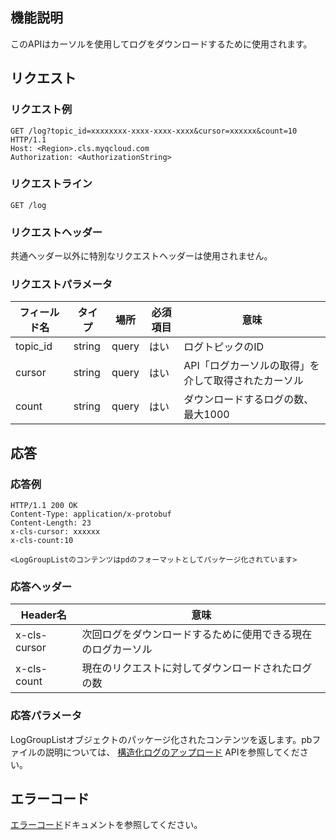 ## 機能説明

このAPIはカーソルを使用してログをダウンロードするために使用されます。

## リクエスト

### リクエスト例

```
GET /log?topic_id=xxxxxxxx-xxxx-xxxx-xxxx&cursor=xxxxxx&count=10 HTTP/1.1
Host: <Region>.cls.myqcloud.com
Authorization: <AuthorizationString>
```

### リクエストライン

```
GET /log
```

### リクエストヘッダー

共通ヘッダー以外に特別なリクエストヘッダーは使用されません。

### リクエストパラメータ

| フィールド名        |  タイプ  | 場所  |必須項目 |      意味                                      |
|--------------|--------|------|--------|-----------------------------------------------|
| topic_id     | string | query| はい     |ログトピックのID                                     |
| cursor       | string | query| はい     |API「ログカーソルの取得」を介して取得されたカーソル                 |
| count        | string | query| はい     |ダウンロードするログの数、最大1000                      |

## 応答

### 応答例

```
HTTP/1.1 200 OK
Content-Type: application/x-protobuf
Content-Length: 23
x-cls-cursor: xxxxxx
x-cls-count:10

<LogGroupListのコンテンツはpdのフォーマットとしてパッケージ化されています>
```

### 応答ヘッダー

| Header名              |      意味                       |
|------------------------|--------------------------------|
| x-cls-cursor           |次回ログをダウンロードするために使用できる現在のログカーソル  |
| x-cls-count            |現在のリクエストに対してダウンロードされたログの数           |

### 応答パラメータ

LogGroupListオブジェクトのパッケージ化されたコンテンツを返します。pbファイルの説明については、 [構造化ログのアップロード](https://cloud.tencent.com/document/product/614/16873) APIを参照してください。

## エラーコード

[エラーコード](https://cloud.tencent.com/document/product/614/12402)ドキュメントを参照してください。

